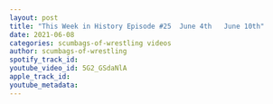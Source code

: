 ```yaml
---
layout: post
title: "This Week in History Episode #25  June 4th   June 10th"
date: 2021-06-08
categories: scumbags-of-wrestling videos
author: scumbags-of-wrestling
spotify_track_id: 
youtube_video_id: 5G2_GSdaNlA
apple_track_id: 
youtube_metadata: 
---
```

